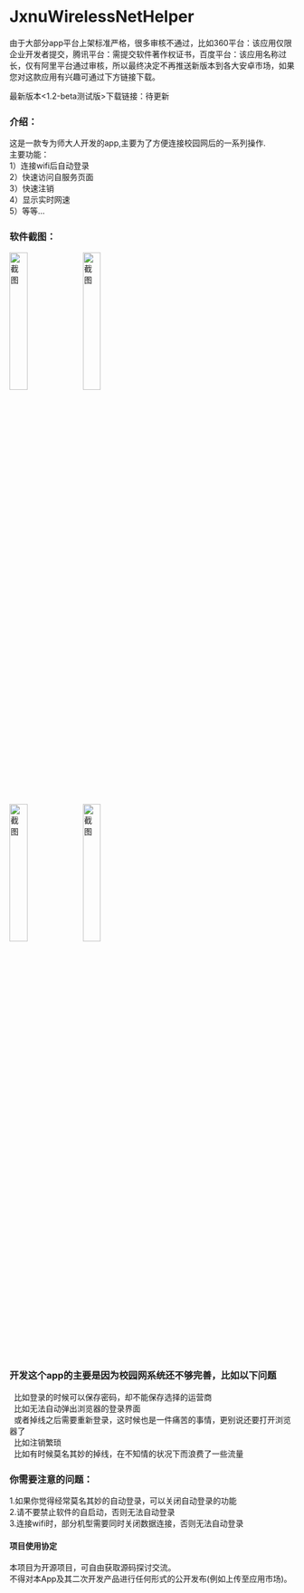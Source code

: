 # JxnuWirelessNetHelper
由于大部分app平台上架标准严格，很多审核不通过，比如360平台：该应用仅限企业开发者提交，腾讯平台：需提交软件著作权证书，百度平台：该应用名称过长，仅有阿里平台通过审核，所以最终决定不再推送新版本到各大安卓市场，如果您对这款应用有兴趣可通过下方链接下载。<br>

最新版本<1.2-beta测试版>下载链接：待更新<br>

### 介绍：<br>
这是一款专为师大人开发的app,主要为了方便连接校园网后的一系列操作.<br>
主要功能：<br>
1）连接wifi后自动登录<br>
2）快速访问自服务页面<br>
3）快速注销<br>
4）显示实时网速<br>
5）等等...

### 软件截图：<br>

<img src="https://raw.githubusercontent.com/mgzgithub/JxnuWirelessNetHelper/master/img/screen1.png" width="25%" height="25%" alt="截图"/>&nbsp;<img src="https://raw.githubusercontent.com/mgzgithub/JxnuWirelessNetHelper/master/img/screen2.png" width="25%" height="25%" alt="截图"/>&nbsp;<br><img src="https://raw.githubusercontent.com/mgzgithub/JxnuWirelessNetHelper/master/img/screen33.png" width="25%" height="25%" alt="截图"/>&nbsp;<img src="https://raw.githubusercontent.com/mgzgithub/JxnuWirelessNetHelper/master/img/screen44.png" width="25%" height="25%" alt="截图"/>

### 开发这个app的主要是因为校园网系统还不够完善，比如以下问题 
&nbsp;&nbsp;比如登录的时候可以保存密码，却不能保存选择的运营商<br>
&nbsp;&nbsp;比如无法自动弹出浏览器的登录界面<br>
&nbsp;&nbsp;或者掉线之后需要重新登录，这时候也是一件痛苦的事情，更别说还要打开浏览器了<br>
&nbsp;&nbsp;比如注销繁琐<br>
&nbsp;&nbsp;比如有时候莫名其妙的掉线，在不知情的状况下而浪费了一些流量<br>

### 你需要注意的问题：<br>
1.如果你觉得经常莫名其妙的自动登录，可以关闭自动登录的功能<br>
2.请不要禁止软件的自启动，否则无法自动登录<br>
3.连接wifi时，部分机型需要同时关闭数据连接，否则无法自动登录<br>

#### 项目使用协定<br>
本项目为开源项目，可自由获取源码探讨交流。<br>
不得对本App及其二次开发产品进行任何形式的公开发布(例如上传至应用市场)。<br>
